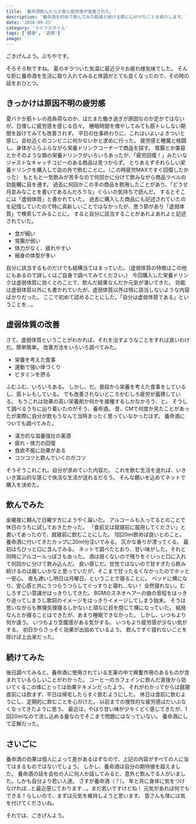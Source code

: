 ```yaml
---
title: '養命酒飲んだら少食と疲労感が改善された。'
description: '養命酒を初めて飲んでみた乾燥と続ける際に心がけたことを紹介します。'
date: '2016-09-25'
category: 'ライフスタイル'
tags: ['健康', '週間']
image: ''
---
```


ごきげんよう。ぶちやです。

そろそろ秋ですね。
夏のギラついた気温に最近少々お疲れ様気味でした。
そんな折に養命酒を生活に取り入れてみると体調がとても良くなったので、その時の話をおひとつ。

## きっかけは原因不明の疲労感
夏バテか筋トレの高負荷なのか、はたまた働き過ぎが原因なのか定かではないが、日増しに疲労感を感じる日々。
睡眠時間を増やしてみても筋トレしない期間を設けてみても改善されず。
平日の仕事終わりに、これはいよいよきついと感じ、会社近くのコンビニに何かないかと求めに行った。
疲労感と睡魔と格闘し、身体がふらふらながら栄養ドリンクコーナーで商品を探す。
胃腸とか美容とかそのような類の栄養ドリンクがいろいろあったが、「疲労回復！」みたいなジャストなキャッチコピーのある商品は見つからず。
とりあえずそれらしい栄養ドリンクを購入して店の外で飲むことに。（この時疲労MAXですぐ回復したかった）
もともと一気飲みが苦手なので何回かに分けて飲みながら商品ラベルの効能欄に目を通す。
過去に何回かこの手の商品を飲用したことがあり、「どうせ月並みなことを書いてあるんだろうな」ぐらいの気持ちで読んだ。
するとそこには「虚弱体質」と書かれていた。
過去に購入した商品にも記述されていたのを記憶していたので特に真新しいことではなかったが、思う節があり「虚弱体質」で検索してみることに。
すると自分に該当することがあれよあれよと記述されていた。

* 食が細い
* 胃腸が弱い
* 体力がなく、疲れやすい
* 細身の体型が多い

自分に該当するものだけでも結構当てはまっていた。（虚弱体質の特徴はこの他にもあるので詳しくはご自身で調べてみてください。）
今回購入した栄養ドリンクは虚弱体質に効くとのことで、飲んだ結果なんだか元気が湧いてきた。
効能は虚弱体質以外にも書かれていたが、虚弱体質以外は特に該当しないような内容ばかりだった。
ここで初めて認めることにした。「自分は虚弱体質である」ということを…。

## 虚弱体質の改善
さて、虚弱体質ということがわかれば、それを治すようなことをすれば良いわけだ。簡単簡単。
改善方法をいろいろ調べてみた。

* 栄養を考えた食事
* 運動で強い体づくり
* ビタミンを摂る

ふむふむ、いろいろある。
しかし、だ。普段から栄養を考えた食事をしているし、筋トレもしている。
でも改善されないどころかむしろ疲労が蓄積している。
もうこれは効果の高い栄養剤か何かを接種するしかなかろう、と。
そうして調べるうちに辿り着いたのがそう、養命酒。
昔、CMで何度か見たことがあったが実際に自分が飲もうなんて当時まったく思っていなかったはず。
養命酒についても調べてみた。

* 漢方的な滋養強壮の薬酒
* 疲れ・体力の回復
* 食欲不振に効果がある
* コツコツと飲んでいくのがコツ

そうそうこれこれ。自分が求めていた内容だ。
これを飲む生活を送れば、いきいき富山的な感じで快活な生活が送れるだろう。
そんな願いを込めてネットで購入を決めた。

## 飲んでみた
金曜夜に頼んで日曜夕方にようやく届いた。
アルコールも入ってるとのことで休日のうちに試しておきたかった。
「食前又は就寝前に服用してください」と書いてあったので、就寝前に飲むことにした。
1回20ml飲めば良いとのこと。
養命酒に付いてきたカップに20ml分注いでみる。
仄かな香りが漂ってくる。
最初はちびっと口に含んでみる。
ネットで調べたとおり、甘い味がした。それと同時にアルコールっぽさもあった。
酒は弱くないので残りをぐいっと口に入れて何回かに分けて飲み込んだ。
良い感じだ。甘党ではないので甘すぎたら飲み続けるのは厳しいかなと思っていたが、そこまで甘ったるくなかったのでホッと一安心。
夜も遅いし明日は月曜日。ということで寝ることに。
ベッドに横になり、安心感と共にうつらうつらしてぐっすりと寝れ…ない！
全然寝れない。むしろすごい意識がはっきりしてきた。
BGMのスネオヘアーの曲の音程をはっきり追ってしまうし歌詞のイメージをはっきりイメージしてしまう始末。
そうは思いながらも無理矢理寝るしかないと頑なに目を閉じて横になっていた。
結局なんとか寝ることはできたが、あまり睡眠できなかった。
しかし、いつもより何か違う。
いつもより空腹感がある気がする。
いつもより疲労感が少ない気がする。
初日からさっそく効果が出始めているよう。
飲んですぐ寝れないことを除けば上出来だった。

## 続けてみた
後日調べてみると、養命酒に使用されている生薬の中で興奮作用のあるものが含まれているらしいことがわかった。
コーヒーのカフェインに飲んだ直後から効いてくるこの体にとっては効果テキメンだったよう。
それがわかってからは就寝直前には飲まず、平日は帰宅したらすぐ飲むようにした。
休日は食前に飲むようにし、定期的に飲むことを心がけた。
以前までの慢性的な疲労感はだいぶなくなってきたように思う。
最近は、やはり甘い味が少々くどく感じてきたが、1回20mlなので流し込める量なのでそこまで問題にはなっていない。
養命酒にして正解だった。

##  さいごに
養命酒の効果は個人によって差があるはずなので、上記の内容がすべての人に当てはまるものではないでしょう。
しかし、養命酒は自分の期待値を超えました。
養命酒の話を会社の人に何人か話してみると、意外と飲んでる人がいました。しかも自分より若い人達。
さすが養命酒（？）。
年と共に身体に気をつけなければ…と最近感じております…。まだ若いですけどね！
元気があれば何でもできる！らしいので、まずは元気を維持しようと思います。
皆さんも体には気を付けてくださいね。

それでは、ごきげんよう。
